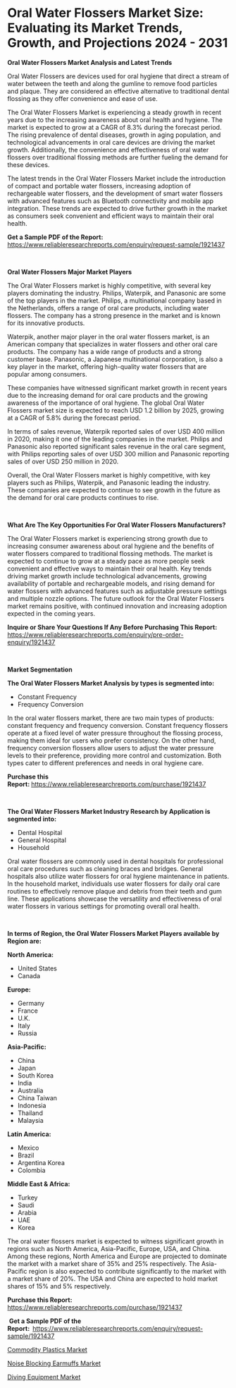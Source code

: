 <p><h1>Oral Water Flossers Market Size: Evaluating its Market Trends, Growth, and Projections 2024 - 2031</h1></p><p><strong>Oral Water Flossers Market Analysis and Latest Trends</strong></p>
<p><p>Oral Water Flossers are devices used for oral hygiene that direct a stream of water between the teeth and along the gumline to remove food particles and plaque. They are considered an effective alternative to traditional dental flossing as they offer convenience and ease of use.</p><p>The Oral Water Flossers Market is experiencing a steady growth in recent years due to the increasing awareness about oral health and hygiene. The market is expected to grow at a CAGR of 8.3% during the forecast period. The rising prevalence of dental diseases, growth in aging population, and technological advancements in oral care devices are driving the market growth. Additionally, the convenience and effectiveness of oral water flossers over traditional flossing methods are further fueling the demand for these devices.</p><p>The latest trends in the Oral Water Flossers Market include the introduction of compact and portable water flossers, increasing adoption of rechargeable water flossers, and the development of smart water flossers with advanced features such as Bluetooth connectivity and mobile app integration. These trends are expected to drive further growth in the market as consumers seek convenient and efficient ways to maintain their oral health.</p></p>
<p><strong>Get a Sample PDF of the Report:&nbsp;</strong> <a href="https://www.reliableresearchreports.com/enquiry/request-sample/1921437">https://www.reliableresearchreports.com/enquiry/request-sample/1921437</a></p>
<p>&nbsp;</p>
<p><strong>Oral Water Flossers Major Market Players</strong></p>
<p><p>The Oral Water Flossers market is highly competitive, with several key players dominating the industry. Philips, Waterpik, and Panasonic are some of the top players in the market. Philips, a multinational company based in the Netherlands, offers a range of oral care products, including water flossers. The company has a strong presence in the market and is known for its innovative products.</p><p>Waterpik, another major player in the oral water flossers market, is an American company that specializes in water flossers and other oral care products. The company has a wide range of products and a strong customer base. Panasonic, a Japanese multinational corporation, is also a key player in the market, offering high-quality water flossers that are popular among consumers.</p><p>These companies have witnessed significant market growth in recent years due to the increasing demand for oral care products and the growing awareness of the importance of oral hygiene. The global Oral Water Flossers market size is expected to reach USD 1.2 billion by 2025, growing at a CAGR of 5.8% during the forecast period.</p><p>In terms of sales revenue, Waterpik reported sales of over USD 400 million in 2020, making it one of the leading companies in the market. Philips and Panasonic also reported significant sales revenue in the oral care segment, with Philips reporting sales of over USD 300 million and Panasonic reporting sales of over USD 250 million in 2020.</p><p>Overall, the Oral Water Flossers market is highly competitive, with key players such as Philips, Waterpik, and Panasonic leading the industry. These companies are expected to continue to see growth in the future as the demand for oral care products continues to rise.</p></p>
<p>&nbsp;</p>
<p><strong>What Are The Key Opportunities For Oral Water Flossers Manufacturers?</strong></p>
<p><p>The Oral Water Flossers market is experiencing strong growth due to increasing consumer awareness about oral hygiene and the benefits of water flossers compared to traditional flossing methods. The market is expected to continue to grow at a steady pace as more people seek convenient and effective ways to maintain their oral health. Key trends driving market growth include technological advancements, growing availability of portable and rechargeable models, and rising demand for water flossers with advanced features such as adjustable pressure settings and multiple nozzle options. The future outlook for the Oral Water Flossers market remains positive, with continued innovation and increasing adoption expected in the coming years.</p></p>
<p><strong>Inquire or Share Your Questions If Any Before Purchasing This Report:</strong> <a href="https://www.reliableresearchreports.com/enquiry/pre-order-enquiry/1921437">https://www.reliableresearchreports.com/enquiry/pre-order-enquiry/1921437</a></p>
<p>&nbsp;</p>
<p><strong>Market Segmentation</strong></p>
<p><strong>The Oral Water Flossers Market Analysis by types is segmented into:</strong></p>
<p><ul><li>Constant Frequency</li><li>Frequency Conversion</li></ul></p>
<p><p>In the oral water flossers market, there are two main types of products: constant frequency and frequency conversion. Constant frequency flossers operate at a fixed level of water pressure throughout the flossing process, making them ideal for users who prefer consistency. On the other hand, frequency conversion flossers allow users to adjust the water pressure levels to their preference, providing more control and customization. Both types cater to different preferences and needs in oral hygiene care.</p></p>
<p><strong>Purchase this Report:&nbsp;</strong><a href="https://www.reliableresearchreports.com/purchase/1921437">https://www.reliableresearchreports.com/purchase/1921437</a></p>
<p>&nbsp;</p>
<p><strong>The Oral Water Flossers Market Industry Research by Application is segmented into:</strong></p>
<p><ul><li>Dental Hospital</li><li>General Hospital</li><li>Household</li></ul></p>
<p><p>Oral water flossers are commonly used in dental hospitals for professional oral care procedures such as cleaning braces and bridges. General hospitals also utilize water flossers for oral hygiene maintenance in patients. In the household market, individuals use water flossers for daily oral care routines to effectively remove plaque and debris from their teeth and gum line. These applications showcase the versatility and effectiveness of oral water flossers in various settings for promoting overall oral health.</p></p>
<p>&nbsp;</p>
<p><strong>In terms of Region, the Oral Water Flossers Market Players available by Region are:</strong></p>
<p>
    <p> <strong> North America: </strong>
        <ul>
            <li>United States</li>
            <li>Canada</li>
        </ul>
        </p> 
    <p> <strong> Europe: </strong>
        <ul>
            <li>Germany</li>
            <li>France</li>
            <li>U.K.</li>
            <li>Italy</li>
            <li>Russia</li>
        </ul>
        </p> 
    <p> <strong> Asia-Pacific: </strong>
        <ul>
            <li>China</li>
            <li>Japan</li>
            <li>South Korea</li>
            <li>India</li>
            <li>Australia</li>
            <li>China Taiwan</li>
            <li>Indonesia</li>
            <li>Thailand</li>
            <li>Malaysia</li>
        </ul>
        </p> 
    <p> <strong> Latin America: </strong>
        <ul>
            <li>Mexico</li>
            <li>Brazil</li>
            <li>Argentina Korea</li>
            <li>Colombia</li>
        </ul>
        </p> 
    <p> <strong> Middle East & Africa: </strong>
        <ul>
            <li>Turkey</li>
            <li>Saudi</li>
            <li>Arabia</li>
            <li>UAE</li>
            <li>Korea</li>
        </ul>
    </p>
    </p>
<p><p>The oral water flossers market is expected to witness significant growth in regions such as North America, Asia-Pacific, Europe, USA, and China. Among these regions, North America and Europe are projected to dominate the market with a market share of 35% and 25% respectively. The Asia-Pacific region is also expected to contribute significantly to the market with a market share of 20%. The USA and China are expected to hold market shares of 15% and 5% respectively.</p></p>
<p><strong>Purchase this Report: </strong><a href="https://www.reliableresearchreports.com/purchase/1921437">https://www.reliableresearchreports.com/purchase/1921437</a></p>
<p>&nbsp;<strong>Get a Sample PDF of the Report:&nbsp;&nbsp;</strong><a href="https://www.reliableresearchreports.com/enquiry/request-sample/1921437">https://www.reliableresearchreports.com/enquiry/request-sample/1921437</a></p>
<p><strong></strong></p>
<p><p><a href="https://github.com/gdfhhhj/Market-Research-Report-List-3/blob/main/commodity-plastics-market.md">Commodity Plastics Market</a></p><p><a href="https://github.com/julyju69/Market-Research-Report-List-2/blob/main/noise-blocking-earmuffs-market.md">Noise Blocking Earmuffs Market</a></p><p><a href="https://github.com/nathandecarvalho/Market-Research-Report-List-2/blob/main/diving-equipment-market.md">Diving Equipment Market</a></p></p>